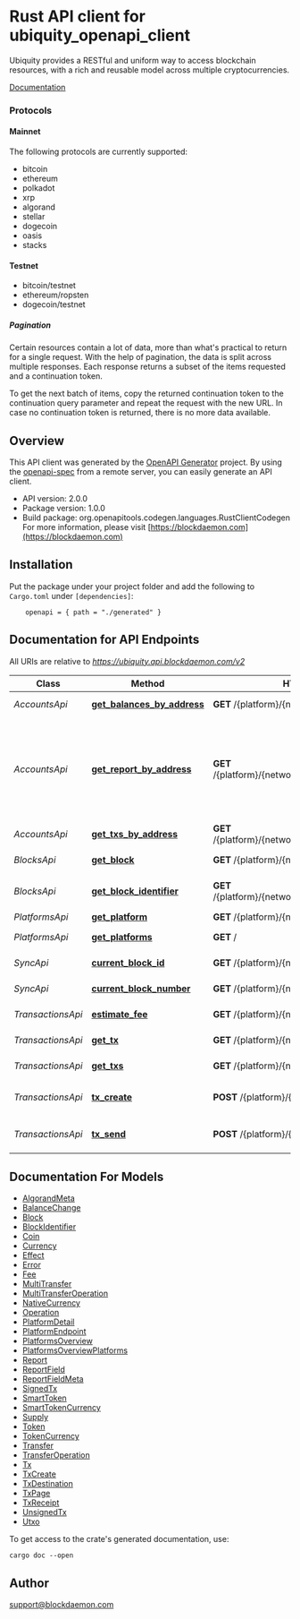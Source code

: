 # Rust API client for ubiquity_openapi_client

Ubiquity provides a RESTful and uniform way to access blockchain resources,
with a rich and reusable model across multiple cryptocurrencies.

[Documentation](https://app.blockdaemon.com/docs/ubiquity)

### Protocols
#### Mainnet
The following protocols are currently supported:
* bitcoin
* ethereum
* polkadot
* xrp
* algorand
* stellar
* dogecoin
* oasis
* stacks

#### Testnet
* bitcoin/testnet
* ethereum/ropsten
* dogecoin/testnet

##### Pagination
Certain resources contain a lot of data, more than what's practical
to return for a single request.
With the help of pagination, the data is split across multiple responses.
Each response returns a subset of the items requested and a continuation token.

To get the next batch of items, copy the returned continuation token
to the continuation query parameter and repeat the request with the new URL.
In case no continuation token is returned, there is no more data available.


## Overview

This API client was generated by the [OpenAPI Generator](https://openapi-generator.tech) project.  By using the [openapi-spec](https://openapis.org) from a remote server, you can easily generate an API client.

- API version: 2.0.0
- Package version: 1.0.0
- Build package: org.openapitools.codegen.languages.RustClientCodegen
For more information, please visit [https://blockdaemon.com](https://blockdaemon.com)

## Installation

Put the package under your project folder and add the following to `Cargo.toml` under `[dependencies]`:

```
    openapi = { path = "./generated" }
```

## Documentation for API Endpoints

All URIs are relative to *https://ubiquity.api.blockdaemon.com/v2*

Class | Method | HTTP request | Description
------------ | ------------- | ------------- | -------------
*AccountsApi* | [**get_balances_by_address**](docs/AccountsApi.md#get_balances_by_address) | **GET** /{platform}/{network}/account/{address} | Balances Of Address
*AccountsApi* | [**get_report_by_address**](docs/AccountsApi.md#get_report_by_address) | **GET** /{platform}/{network}/account/{address}/report | A financial report for an address between a time period. Default timescale is within the last 30 days
*AccountsApi* | [**get_txs_by_address**](docs/AccountsApi.md#get_txs_by_address) | **GET** /{platform}/{network}/account/{address}/txs | Transactions Of Address
*BlocksApi* | [**get_block**](docs/BlocksApi.md#get_block) | **GET** /{platform}/{network}/block/{key} | Block By Number/Hash
*BlocksApi* | [**get_block_identifier**](docs/BlocksApi.md#get_block_identifier) | **GET** /{platform}/{network}/block_identifier/{key} | Block Identifier By Number/Hash
*PlatformsApi* | [**get_platform**](docs/PlatformsApi.md#get_platform) | **GET** /{platform}/{network} | Platform Info
*PlatformsApi* | [**get_platforms**](docs/PlatformsApi.md#get_platforms) | **GET** / | Platforms overview
*SyncApi* | [**current_block_id**](docs/SyncApi.md#current_block_id) | **GET** /{platform}/{network}/sync/block_id | Get current block ID
*SyncApi* | [**current_block_number**](docs/SyncApi.md#current_block_number) | **GET** /{platform}/{network}/sync/block_number | Get current block number
*TransactionsApi* | [**estimate_fee**](docs/TransactionsApi.md#estimate_fee) | **GET** /{platform}/{network}/tx/estimate_fee | Get fee estimate
*TransactionsApi* | [**get_tx**](docs/TransactionsApi.md#get_tx) | **GET** /{platform}/{network}/tx/{id} | Transaction By Hash
*TransactionsApi* | [**get_txs**](docs/TransactionsApi.md#get_txs) | **GET** /{platform}/{network}/txs | All Transactions
*TransactionsApi* | [**tx_create**](docs/TransactionsApi.md#tx_create) | **POST** /{platform}/{network}/tx/create | Create an unsigned transaction
*TransactionsApi* | [**tx_send**](docs/TransactionsApi.md#tx_send) | **POST** /{platform}/{network}/tx/send | Submit a signed transaction


## Documentation For Models

 - [AlgorandMeta](docs/AlgorandMeta.md)
 - [BalanceChange](docs/BalanceChange.md)
 - [Block](docs/Block.md)
 - [BlockIdentifier](docs/BlockIdentifier.md)
 - [Coin](docs/Coin.md)
 - [Currency](docs/Currency.md)
 - [Effect](docs/Effect.md)
 - [Error](docs/Error.md)
 - [Fee](docs/Fee.md)
 - [MultiTransfer](docs/MultiTransfer.md)
 - [MultiTransferOperation](docs/MultiTransferOperation.md)
 - [NativeCurrency](docs/NativeCurrency.md)
 - [Operation](docs/Operation.md)
 - [PlatformDetail](docs/PlatformDetail.md)
 - [PlatformEndpoint](docs/PlatformEndpoint.md)
 - [PlatformsOverview](docs/PlatformsOverview.md)
 - [PlatformsOverviewPlatforms](docs/PlatformsOverviewPlatforms.md)
 - [Report](docs/Report.md)
 - [ReportField](docs/ReportField.md)
 - [ReportFieldMeta](docs/ReportFieldMeta.md)
 - [SignedTx](docs/SignedTx.md)
 - [SmartToken](docs/SmartToken.md)
 - [SmartTokenCurrency](docs/SmartTokenCurrency.md)
 - [Supply](docs/Supply.md)
 - [Token](docs/Token.md)
 - [TokenCurrency](docs/TokenCurrency.md)
 - [Transfer](docs/Transfer.md)
 - [TransferOperation](docs/TransferOperation.md)
 - [Tx](docs/Tx.md)
 - [TxCreate](docs/TxCreate.md)
 - [TxDestination](docs/TxDestination.md)
 - [TxPage](docs/TxPage.md)
 - [TxReceipt](docs/TxReceipt.md)
 - [UnsignedTx](docs/UnsignedTx.md)
 - [Utxo](docs/Utxo.md)


To get access to the crate's generated documentation, use:

```
cargo doc --open
```

## Author

support@blockdaemon.com

